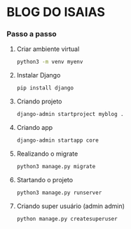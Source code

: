 # BLOG DO ISAIAS
### Passo a passo
1. Criar ambiente virtual
    ```sh
    python3 -m venv myenv
    ```
1. Instalar Django
    ```sh
    pip install django
    ```
1. Criando projeto
    ```sh
    django-admin startproject myblog .
    ```
1. Criando app
    ```sh
    django-admin startapp core
    ```
1. Realizando o migrate
    ```sh
    python3 manage.py migrate
    ```
1. Startando o projeto
    ```sh
    python3 manage.py runserver
    ```
1. Criando super usuário (admin admin)
    ```sh
    python manage.py createsuperuser
    ```